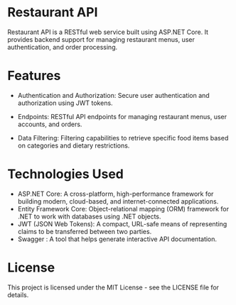 # Restaurant API
Restaurant API is a RESTful web service built using ASP.NET Core. It provides backend support for managing restaurant menus, user authentication, and order processing.

# Features
- Authentication and Authorization: Secure user authentication and authorization using JWT tokens.

- Endpoints: RESTful API endpoints for managing restaurant menus, user accounts, and orders.

- Data Filtering: Filtering capabilities to retrieve specific food items based on categories and dietary restrictions.

# Technologies Used
- ASP.NET Core: A cross-platform, high-performance framework for building modern, cloud-based, and internet-connected applications.
- Entity Framework Core: Object-relational mapping (ORM) framework for .NET to work with databases using .NET objects.
- JWT (JSON Web Tokens): A compact, URL-safe means of representing claims to be transferred between two parties.
- Swagger : A tool that helps generate interactive API documentation.

# License
This project is licensed under the MIT License - see the LICENSE file for details.
